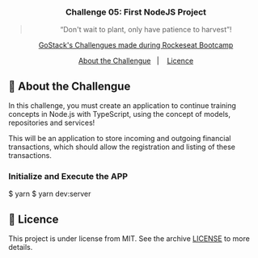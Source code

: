 <h3 align="center">
  Challenge 05: First NodeJS Project
</h3>

<blockquote align="center">“Don't wait to plant, only have patience to harvest”!</blockquote>

<p align="center">

  <a href="https://github.com/Rocketseat/bootcamp-gostack-desafios">
    GoStack's Challengues made during Rockeseat Bootcamp
  </a>

</p>

<p align="center">
  <a href="#rocket-about-the-challenge">About the Challengue</a>&nbsp;&nbsp;&nbsp;|&nbsp;&nbsp;&nbsp;
  <a href="#memo-licence">Licence</a>
</p>

## :rocket: About the Challengue

In this challenge, you must create an application to continue training concepts in Node.js with TypeScript, using the concept of models, repositories and services!

This will be an application to store incoming and outgoing financial transactions, which should allow the registration and listing of these transactions.

### Initialize and Execute the APP

$ yarn
$ yarn dev:server

## :memo: Licence

This project is under license from MIT. See the archive [LICENSE](LICENSE) to more details.

